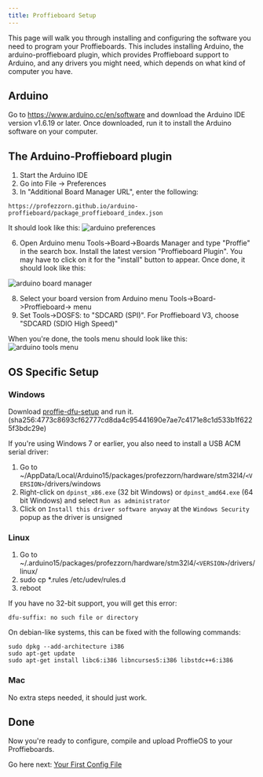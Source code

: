 ```yaml
---
title: Proffieboard Setup
---
```

This page will walk you through installing and configuring the software you need to program your Proffieboards. This includes installing Arduino, the arduino-proffieboard plugin, which provides Proffieboard support to Arduino, and any drivers you might need, which depends on what kind of computer you have.

## Arduino
Go to https://www.arduino.cc/en/software and download the Arduino IDE version v1.6.19 or later. Once downloaded, run it to install the Arduino software on your computer.

## The Arduino-Proffieboard plugin
 1. Start the Arduino IDE
 3. Go into File -> Preferences
 3. In "Additional Board Manager URL", enter the following:
```text
https://profezzorn.github.io/arduino-proffieboard/package_proffieboard_index.json
```    
It should look like this:
![arduino preferences](/images/arduino_preferences.png)

 6. Open Arduino menu Tools->Board->Boards Manager and type "Proffie" in the search box. Install the latest version "Proffieboard Plugin". You may have to click on it for the "install" button to appear. Once done, it should look like this:

![arduino board manager](/images/arduino_board_manager.png)

 8. Select your board version from Arduino menu Tools->Board->Proffieboard-> menu 
 9. Set Tools->DOSFS: to "SDCARD (SPI)".  For Proffieboard V3, choose "SDCARD (SDIO High Speed)" 

When you're done, the tools menu should look like this:
![arduino tools menu](/images/arduino_tools_menu.png)


## OS Specific Setup

###  Windows
Download [proffie-dfu-setup](https://fredrik.hubbe.net/lightsaber/proffie-dfu-setup.exe) and run it. 
(sha256:4773c8693cf62777cd8da4c95441690e7ae7c4171e8c1d533b1f6225f3bdc29e)

If you're using Windows 7 or earlier, you also need to install a USB ACM serial driver:
 1. Go to ~/AppData/Local/Arduino15/packages/profezzorn/hardware/stm32l4/```<VERSION>```/drivers/windows
 2. Right-click on ```dpinst_x86.exe``` (32 bit Windows) or ```dpinst_amd64.exe``` (64 bit Windows) and select ```Run as administrator```
 3. Click on ```Install this driver software anyway``` at the ```Windows Security``` popup as the driver is unsigned

### Linux

 1. Go to ~/.arduino15/packages/profezzorn/hardware/stm32l4/```<VERSION>```/drivers/linux/
 2. sudo cp *.rules /etc/udev/rules.d
 3. reboot

If you have no 32-bit support, you will get this error:

    dfu-suffix: no such file or directory

On debian-like systems, this can be fixed with the following commands:

    sudo dpkg --add-architecture i386
    sudo apt-get update
    sudo apt-get install libc6:i386 libncurses5:i386 libstdc++6:i386

### Mac
No extra steps needed, it should just work.

## Done

Now you're ready to configure, compile and upload ProffieOS to your Proffieboards.

Go here next: [Your First Config File](/config/your-first-config-file.html)

